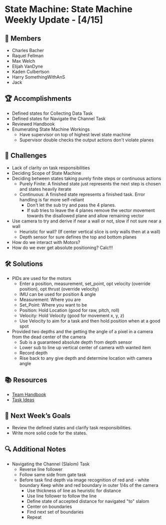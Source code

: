 # State Machine: State Machine Weekly Update - [4/15]

## 👥 Members
- Charles Bacher
- Raquel Fellman
- Max Welch
- Elijah VanDyne
- Kaden Culbertson
- Harry SomethingWithAnS
- Jack

## 🏆 Accomplishments
- Defined states for Collecting Data Task
- Defined states for Navigate the Channel Task
- Reviewed Handbook
- Enumerating State Machine Workings
    - Have supervisor on top of highest level state machine
    - Supervisor double checks the output actions don't violate planes

## 🚧 Challenges
- Lack of clarity on task responsibilities
- Deciding Scope of State Machine
- Deciding between states taking purely finite steps or continuous actions
    - Purely Finite: A finished state just represents the next step is chosen and states heavily iterate
    - Continuous: A finished state represents a finished task. Error handling is far more self-reliant
        - Don't let the sub try and pass the 4 planes.
        - If sub tries to leave the 4 planes remove the vector movement towards the disallowed plane and allow remaining vector
- Use camera to try and derive if near a wall or not, slow if not sure near a wall
    - Heuristic for wall? (If center vertical slice is only walls then at a wall)
    - Depth sensor for sure defines the top and bottom planes
- How do we interact with Motors?
- How do we ever get absolute positioning? Calc!!!

## 🛠 Solutions
- PIDs are used for the motors
    - Enter a position, measurement, set_point, opt velocity (override position), opt thrust (override velocity)
    - IMU can be used for position & angle
    - Measurement: Where you are
    - Set_Point: Where you want to be
    - Position: Hold Location (good for raw, pitch, roll)
    - Velocity: Hold Velocity (good for movement x, y, z)
    - Use Velocity to aim for a task and then hold position when at a good spot
- Provided two depths and the getting the angle of a pixel in a camera from the dead center of the camera
    - Sub is a guaranteed absolute depth from depth sensor
    - Lower sub to line up vertical center of camera with wanted item
    - Record depth
    - Rise back to any give depth and determine location with camera angle

## 📚 Resources
- [Team Handbook](https://robonation.gitbook.io/robosub-resources/section-3-autonomy-challenge/3.2-task-descriptions)
- [Task Ideas](https://robonation.org/app/uploads/sites/4/2025/02/Task-Ideas_RoboSub-2025.pdf)

## 🎯 Next Week’s Goals
- Review the defined states and clarify task responsibilities.
- Write more solid code for the states.

## 🔍 Additional Notes
- Navigating the Channel (Slalom) Task
    - Reverse line follower
    - Follow same side from gate task
    - Before task find depth via image recognition of red and - white boundary
    Keep white and red boundary in outer 1/4s of the camera
        - Use thickness of line as heuristic for distance
        - Use line follower to follow the line
        - Define state of accepted distance for navigated "to" slalom
        - Center on boundaries
        - Find next set of boundaries
        - Repeat
